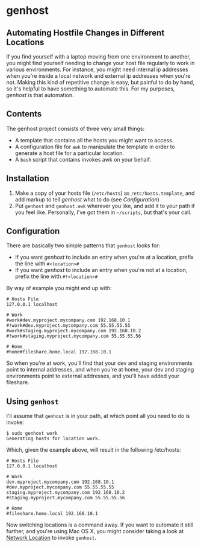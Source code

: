 # genhost
## Automating Hostfile Changes in Different Locations

If you find yourself with a laptop moving from one environment to another, you might find yourself needing to change your host file regularly to work in various environments.  For instance, you might need internal ip addresses when you're inside a local network and external ip addresses when you're not.  Making this kind of repetitive change is easy, but painful to do by hand, so it's helpful to have something to automate this.  For my purposes, *genhost* is that automation.

## Contents

The genhost project consists of three very small things:
 
 - A template that contains all the hosts you might want to access.
 - A configuration file for `awk` to manipulate the template in order to generate a host file for a particular location.
 - A `bash` script that contains invokes awk on your behalf.

## Installation

1. Make a copy of your hosts file (`/etc/hosts`) as `/etc/hosts.template`, and add markup to tell *genhost* what to do (see *Configuration*)
2. Put `genhost` and `genhost.awk` wherever you like, and add it to your path if you feel like.  Personally, I've got them in `~/scripts`, but that's your call.

## Configuration

There are basically two simple patterns that `genhost` looks for:

- If you want *genhost* to include an entry when you're at a location, prefix the line with `#<location>#`
- If you want *genhost* to include an entry when you're not at a location, prefix the line with `#!<location>#`

By way of example you might end up with:

	# Hosts File
	127.0.0.1 localhost
	
	# Work
	#work#dev.myproject.mycompany.com 192.168.10.1
	#!work#dev.myproject.mycompany.com 55.55.55.55
	#work#staging.myproject.mycompany.com 192.168.10.2
	#!work#staging.myproject.mycompany.com 55.55.55.56
	
	# Home
	#home#fileshare.home.local 192.168.10.1
	
So when you're at work, you'll find that your dev and staging environments point to internal addresses, and when you're at home, your dev and staging environments point to external addresses, and you'll have added your fileshare.

## Using `genhost`

I'll assume that `genhost` is in your path, at which point all you need to do is invoke:

	$ sudo genhost work
	Generating hosts for location work.
	
Which, given the example above, will result in the following /etc/hosts:

	# Hosts File
	127.0.0.1 localhost

	# Work
	dev.myproject.mycompany.com 192.168.10.1
	#dev.myproject.mycompany.com 55.55.55.55
	staging.myproject.mycompany.com 192.168.10.2
	#staging.myproject.mycompany.com 55.55.55.56

	# Home
	#fileshare.home.local 192.168.10.1

Now switching locations is a command away.  If you want to automate it still further, and you're using Mac OS X, you might consider taking a look at [Network Location](http://networklocationapp.com/) to invoke `genhost`.